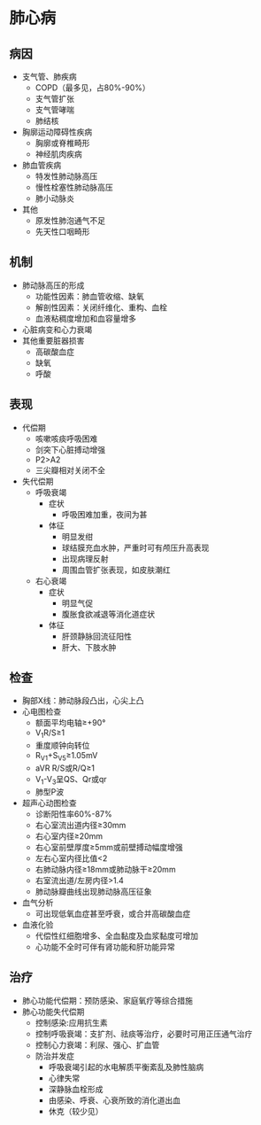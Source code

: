 # 肺心病
## 病因
 - 支气管、肺疾病
   - COPD（最多见，占80%-90%）
   - 支气管扩张
   - 支气管哮喘
   - 肺结核
 - 胸廓运动障碍性疾病 
   - 胸廓或脊椎畸形 
   - 神经肌肉疾病
 - 肺血管疾病
   - 特发性肺动脉高压
   - 慢性栓塞性肺动脉高压
   - 肺小动脉炎
 - 其他
   - 原发性肺泡通气不足
   - 先天性口咽畸形
## 机制
 - 肺动脉高压的形成
   - 功能性因素：肺血管收缩、缺氧
   - 解剖性因素：关闭纤维化、重构、血栓
   - 血液粘稠度增加和血容量增多
 - 心脏病变和心力衰竭
 - 其他重要脏器损害
   - 高碳酸血症
   - 缺氧
   - 呼酸
## 表现
 - 代偿期
   - 咳嗽咳痰呼吸困难
   - 剑突下心脏搏动增强
   - P2>A2
   - 三尖瓣相对关闭不全
 - 失代偿期
   - 呼吸衰竭
     - 症状
       - 呼吸困难加重，夜间为甚
     - 体征
       - 明显发绀
       - 球结膜充血水肿，严重时可有颅压升高表现
       - 出现病理反射
       - 周围血管扩张表现，如皮肤潮红
   - 右心衰竭
     - 症状
       - 明显气促
       - 腹胀食欲减退等消化道症状
     - 体征
       - 肝颈静脉回流征阳性
       - 肝大、下肢水肿

## 检查
 - 胸部X线：肺动脉段凸出，心尖上凸
 - 心电图检查
   - 额面平均电轴≥+90°
   - V<sub>1</sub>R/S≥1
   - 重度顺钟向转位
   - R<sub>V1</sub>+S<sub>V5</sub>≥1.05mV
   - aVR R/S或R/Q≥1
   - V<sub>1</sub>-V<sub>3</sub>呈QS、Qr或qr
   - 肺型P波
 - 超声心动图检查
   - 诊断阳性率60%-87%
   - 右心室流出道内径≥30mm
   - 右心室内径≥20mm
   - 右心室前壁厚度≥5mm或前壁搏动幅度增强
   - 左右心室内径比值<2
   - 右肺动脉内径≥18mm或肺动脉干≥20mm
   - 右室流出道/左房内径>1.4
   - 肺动脉瓣曲线出现肺动脉高压征象
 - 血气分析
   - 可出现低氧血症甚至呼衰，或合并高碳酸血症
 - 血液化验
   - 代偿性红细胞增多、全血黏度及血浆黏度可增加
   - 心功能不全时可伴有肾功能和肝功能异常
## 治疗
 - 肺心功能代偿期：预防感染、家庭氧疗等综合措施
 - 肺心功能失代偿期
   - 控制感染:应用抗生素
   - 控制呼吸衰竭：支扩剂、祛痰等治疗，必要时可用正压通气治疗
   - 控制心力衰竭：利尿、强心、扩血管
   - 防治并发症
     - 呼吸衰竭引起的水电解质平衡紊乱及肺性脑病
     - 心律失常
     - 深静脉血栓形成
     - 由感染、呼衰、心衰所致的消化道出血
     - 休克（较少见）

